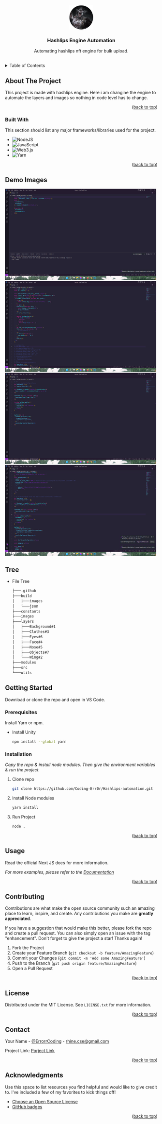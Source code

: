<!-- Improved compatibility of back to top link: See: https://github.com/othneildrew/Best-README-Template/pull/73 -->

<a name="readme-top"></a>

<br />
<div align="center">
  <a href="https://rhine-one.vercel.app">
    <img src="images/logo.png" alt="Logo" width="80" height="80">
  </a>

  <h3 align="center">Hashlips Engine Automation</h3>

  <p align="center">
    Automating hashlips nft engine for bulk upload.
    <br />
    <br />
    <!-- <a href="https://drive.google.com/file/d/1oC_mWtU_nYJwzwnwgywwpvy1WZWieX1h/view?usp=sharing">View Demo</a> -->
  </p>
</div>

<!-- TABLE OF CONTENTS -->
<details>
  <summary>Table of Contents</summary>
  <ol>
    <li>
      <a href="#about-the-project">About The Project</a>
      <ul>
        <li><a href="#built-with">Built With</a></li>
      </ul>
    </li>
    <li>
      <a href="#getting-started">Getting Started</a>
      <ul>
        <li><a href="#prerequisites">Prerequisites</a></li>
        <li><a href="#installation">Installation</a></li>
      </ul>
    </li>
    <li><a href="#demo-images">Demo Images</a></li>
    <li><a href="#tree">File Tree</a></li>
    <li><a href="#usage">Usage</a></li>
    <li><a href="#contributing">Contributing</a></li>
    <li><a href="#contact">Contact</a></li>
    <li><a href="#acknowledgments">Acknowledgments</a></li>
  </ol>
</details>

<!-- ABOUT THE PROJECT -->

## About The Project

This project is made with hashlips engine. Here i am changine the engine to automate the layers and images so nothing in code level has to change.

<p align="right">(<a href="#readme-top">back to top</a>)</p>

### Built With

This section should list any major frameworks/libraries used for the project.

- ![NodeJS](https://img.shields.io/badge/node.js-6DA55F?style=for-the-badge&logo=node.js&logoColor=white)
- ![JavaScript](https://img.shields.io/badge/javascript-%23323330.svg?style=for-the-badge&logo=javascript&logoColor=%23F7DF1E)
- ![Web3.js](https://img.shields.io/badge/web3.js-F16822?style=for-the-badge&logo=web3.js&logoColor=white)
- ![Yarn](https://img.shields.io/badge/yarn-%232C8EBB.svg?style=for-the-badge&logo=yarn&logoColor=white)

<p align="right">(<a href="#readme-top">back to top</a>)</p>

<!-- GETTING STARTED -->

## Demo Images

<img src="images/1 (1).png" alt="Logo" width="500" height="300">
<img src="images/1 (2).png" alt="Logo" width="500" height="300">
<img src="images/1 (3).png" alt="Logo" width="500" height="300">
<img src="images/1 (4).png" alt="Logo" width="500" height="300">

## Tree

- File Tree
  ```sh
  ├───.github
  ├───build
  │   ├───images
  │   └───json
  ├───constants
  ├───images
  ├───layers
  │   ├───Background#1
  │   ├───Clothes#3
  │   ├───Eyes#6
  │   ├───Face#4
  │   ├───Nose#5
  │   ├───Objects#7
  │   └───Wing#2
  ├───modules
  ├───src
  └───utils
  ```

## Getting Started

Download or clone the repo and open in VS Code.

### Prerequisites

Install Yarn or npm.

- Install Unity
  ```sh
  npm install --global yarn
  ```

### Installation

_Copy the repo & install node modules. Then give the environment variables & run the project._

1. Clone repo
   ```sh
   git clone https://github.com/Coding-Err0r/Hashlips-automation.git
   ```
2. Install Node modules
   ```sh
   yarn install
   ```
3. Run Project
   ```sh
   node .
   ```

<p align="right">(<a href="#readme-top">back to top</a>)</p>

<!-- USAGE EXAMPLES -->

## Usage

Read the official Next JS docs for more information.

_For more examples, please refer to the [Documentation](https://github.com/HashLips)_

<p align="right">(<a href="#readme-top">back to top</a>)</p>

<!-- CONTRIBUTING -->

## Contributing

Contributions are what make the open source community such an amazing place to learn, inspire, and create. Any contributions you make are **greatly appreciated**.

If you have a suggestion that would make this better, please fork the repo and create a pull request. You can also simply open an issue with the tag "enhancement".
Don't forget to give the project a star! Thanks again!

1. Fork the Project
2. Create your Feature Branch (`git checkout -b feature/AmazingFeature`)
3. Commit your Changes (`git commit -m 'Add some AmazingFeature'`)
4. Push to the Branch (`git push origin feature/AmazingFeature`)
5. Open a Pull Request

<p align="right">(<a href="#readme-top">back to top</a>)</p>

<!-- LICENSE -->

## License

Distributed under the MIT License. See `LICENSE.txt` for more information.

<p align="right">(<a href="#readme-top">back to top</a>)</p>

<!-- CONTACT -->

## Contact

Your Name - [@ErrorrCoding](https://twitter.com/ErrorrCoding) - rhine.cse@gmail.com

Project Link: [Porject Link](https://github.com/Coding-Err0r/Hashlips-automation.git)

<p align="right">(<a href="#readme-top">back to top</a>)</p>

<!-- ACKNOWLEDGMENTS -->

## Acknowledgments

Use this space to list resources you find helpful and would like to give credit to. I've included a few of my favorites to kick things off!

- [Choose an Open Source License](https://choosealicense.com)
- [GitHub badges](https://github.com/Ileriayo/markdown-badges)

<p align="right">(<a href="#readme-top">back to top</a>)</p>

<!-- MARKDOWN LINKS & IMAGES -->
<!-- https://www.markdownguide.org/basic-syntax/#reference-style-links -->

[contributors-shield]: https://img.shields.io/github/contributors/othneildrew/Best-README-Template.svg?style=for-the-badge
[contributors-url]: https://github.com/othneildrew/Best-README-Template/graphs/contributors
[forks-shield]: https://img.shields.io/github/forks/othneildrew/Best-README-Template.svg?style=for-the-badge
[forks-url]: https://github.com/othneildrew/Best-README-Template/network/members
[stars-shield]: https://img.shields.io/github/stars/othneildrew/Best-README-Template.svg?style=for-the-badge
[stars-url]: https://github.com/othneildrew/Best-README-Template/stargazers
[issues-shield]: https://img.shields.io/github/issues/othneildrew/Best-README-Template.svg?style=for-the-badge
[issues-url]: https://github.com/othneildrew/Best-README-Template/issues
[license-shield]: https://img.shields.io/github/license/othneildrew/Best-README-Template.svg?style=for-the-badge
[license-url]: https://github.com/othneildrew/Best-README-Template/blob/master/LICENSE.txt
[linkedin-shield]: https://img.shields.io/badge/-LinkedIn-black.svg?style=for-the-badge&logo=linkedin&colorB=555
[linkedin-url]: https://linkedin.com/in/othneildrew
[product-screenshot]: images/screenshot.png
[next.js]: https://img.shields.io/badge/next.js-000000?style=for-the-badge&logo=nextdotjs&logoColor=white
[next-url]: https://nextjs.org/
[react.js]: https://img.shields.io/badge/React-20232A?style=for-the-badge&logo=react&logoColor=61DAFB
[react-url]: https://reactjs.org/
[vue.js]: https://img.shields.io/badge/Vue.js-35495E?style=for-the-badge&logo=vuedotjs&logoColor=4FC08D
[vue-url]: https://vuejs.org/
[angular.io]: https://img.shields.io/badge/Angular-DD0031?style=for-the-badge&logo=angular&logoColor=white
[angular-url]: https://angular.io/
[svelte.dev]: https://img.shields.io/badge/Svelte-4A4A55?style=for-the-badge&logo=svelte&logoColor=FF3E00
[svelte-url]: https://svelte.dev/
[laravel.com]: https://img.shields.io/badge/Laravel-FF2D20?style=for-the-badge&logo=laravel&logoColor=white
[laravel-url]: https://laravel.com
[bootstrap.com]: https://img.shields.io/badge/Bootstrap-563D7C?style=for-the-badge&logo=bootstrap&logoColor=white
[bootstrap-url]: https://getbootstrap.com
[jquery.com]: https://img.shields.io/badge/jQuery-0769AD?style=for-the-badge&logo=jquery&logoColor=white
[jquery-url]: https://jquery.com
